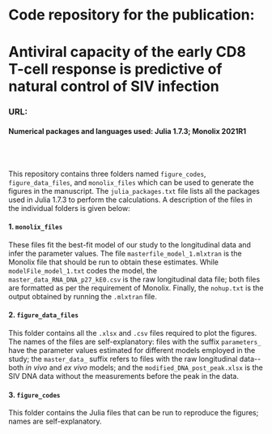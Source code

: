 # **Code repository for the publication:**
# Antiviral capacity of the early CD8 T-cell response is predictive of natural control of SIV infection
### URL:

#### Numerical packages and languages used: Julia 1.7.3; Monolix 2021R1
<br/>
<br/>

This repository contains three folders named `figure_codes`, `figure_data_files`, and `monolix_files` which can be used to generate the figures in the manuscript. The `julia_packages.txt` file lists all the packages used in Julia 1.7.3 to perform the calculations. A description of the files in the individual folders is given below:

#### 1. `monolix_files`
These files fit the best-fit model of our study to the longitudinal data and infer the parameter values. The file `masterfile_model_1.mlxtran` is the Monolix file that should be run to obtain these estimates. While `modelFile_model_1.txt` codes the model, the `master_data_RNA_DNA_p27_kE0.csv` is the raw longitudinal data file; both files are formatted as per the requirement of Monolix. Finally, the `nohup.txt` is the output obtained by running the `.mlxtran` file.

#### 2. `figure_data_files`
This folder contains all the `.xlsx` and `.csv` files required to plot the figures. The names of the files are self-explanatory: files with the suffix `parameters_` have the parameter values estimated for different models employed in the study; the `master_data_` suffix refers to files with the raw longitudinal data--both _in vivo_ and _ex vivo_ models; and the `modified_DNA_post_peak.xlsx` is the SIV DNA data without the measurements before the peak in the data.

#### 3. `figure_codes`
This folder contains the Julia files that can be run to reproduce the figures; names are self-explanatory.
